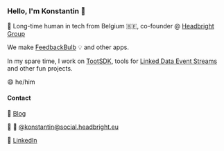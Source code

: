 ### Hello, I'm Konstantin 👋

🔭 Long-time human in tech from Belgium 🇧🇪, co-founder @ [Headbright Group](https://headbright.eu/)

We make [FeedbackBulb](https://feedbackbulb.com) 💡 and other apps.

In my spare time, I work on [TootSDK](https://github.com/TootSDK/TootSDK), tools for [Linked Data Event Streams](https://semiceu.github.io/LinkedDataEventStreams/) and other fun projects.

😄 he/him



#### Contact

📝 [Blog](https://www.iamkonstantin.eu)

💬 🐘 [@konstantin@social.headbright.eu](https://social.headbright.eu/@konstantin)

💼 [LinkedIn](https://www.linkedin.com/in/kkostov/)

<!--
**kkostov/kkostov** is a ✨ _special_ ✨ repository because its `README.md` (this file) appears on your GitHub profile.

Here are some ideas to get you started:


- 💬 You have a fun
- 📫 How to reach me: ...
- 
- ⚡ Fun fact: ...
-->
